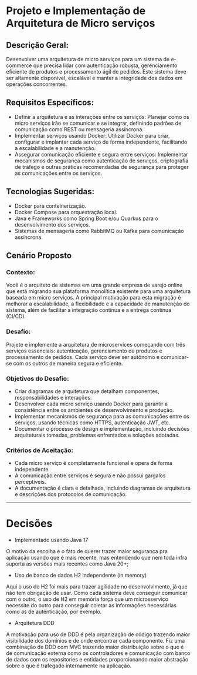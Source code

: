 # Projeto e Implementação de Arquitetura de Micro serviços

## Descrição Geral:
Desenvolver uma arquitetura de micro serviços para um sistema de e-commerce que precisa lidar com autenticação robusta, gerenciamento eficiente de produtos e processamento ágil de pedidos. Este sistema deve ser altamente disponível, escalável e manter a integridade dos dados em operações concorrentes.

## Requisitos Específicos:
- Definir a arquitetura e as interações entre os serviços: Planejar como os micro serviços irão se comunicar e se integrar, definindo padrões de comunicação como REST ou mensageria assíncrona.
- Implementar serviços usando Docker: Utilizar Docker para criar, configurar e implantar cada serviço de forma independente, facilitando a escalabilidade e a manutenção.
- Assegurar comunicação eficiente e segura entre serviços: Implementar mecanismos de segurança como autenticação de serviços, criptografia de tráfego e outras práticas recomendadas de segurança para proteger as comunicações entre os serviços.

## Tecnologias Sugeridas:
- Docker para conteinerização.
- Docker Compose para orquestração local.
- Java e Frameworks como Spring Boot e/ou Quarkus para o desenvolvimento dos serviços.
- Sistemas de mensageria como RabbitMQ ou Kafka para comunicação assíncrona.

## Cenário Proposto

### Contexto:
Você é o arquiteto de sistemas em uma grande empresa de varejo online que está migrando sua plataforma monolítica existente para uma arquitetura baseada em micro serviços. A principal motivação para esta migração é melhorar a escalabilidade, a flexibilidade e a capacidade de manutenção do sistema, além de facilitar a integração contínua e a entrega contínua (CI/CD).

### Desafio:
Projete e implemente a arquitetura de microservices começando com três serviços essenciais: autenticação, gerenciamento de produtos e processamento de pedidos. Cada serviço deve ser autônomo e comunicar-se com os outros de maneira segura e eficiente.

### Objetivos do Desafio:
- Criar diagramas de arquitetura que detalham componentes, responsabilidades e interações.
- Desenvolver cada micro serviço usando Docker para garantir a consistência entre os ambientes de desenvolvimento e produção.
- Implementar mecanismos de segurança para as comunicações entre os serviços, usando técnicas como HTTPS, autenticação JWT, etc.
- Documentar o processo de design e implementação, incluindo decisões arquiteturais tomadas, problemas enfrentados e soluções adotadas.

### Critérios de Aceitação:
- Cada micro serviço é completamente funcional e opera de forma independente.
- A comunicação entre serviços é segura e não possui gargalos perceptíveis.
- A documentação é clara e detalhada, incluindo diagramas de arquitetura e descrições dos protocolos de comunicação.

---

# Decisões

- Implementado usando Java 17

O motivo da escolha é o fato de querer trazer maior segurança pra aplicação usando que é mais recente, mas entendendo que nem toda infra suporta as versões mais recentes como Java 20+;

- Uso de banco de dados H2 independente (in memory)

Aqui o uso do H2 foi mais para trazer agilidade no desenvolvimento, já que não tem obrigação de usar. Como cada sistema deve conseguir comunicar com o outro, o uso de H2 em memória força que um microsserviço necessite do outro para conseguir coletar as informações necessárias como as de autenticação, por exemplo.

- Arquitetura DDD

A motivação para uso de DDD é pela organização de código trazendo maior visibilidade dos domínios e de onde encontrar cada componente. Fiz uma combinação de DDD com MVC trazendo maior distribuição sobre o que é de comunicação externa como os controladores e comunicação com banco de dados com os repositories e entidades proporcionando maior abstração sobre o que é trafegado internamente na aplicação.
